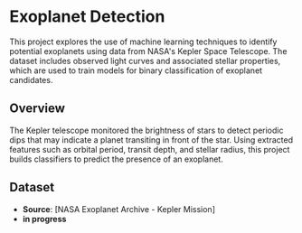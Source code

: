 # Exoplanet Detection

This project explores the use of machine learning techniques to identify potential exoplanets using data from NASA's Kepler Space Telescope. The dataset includes observed light curves and associated stellar properties, which are used to train models for binary classification of exoplanet candidates.

## Overview

The Kepler telescope monitored the brightness of stars to detect periodic dips that may indicate a planet transiting in front of the star. Using extracted features such as orbital period, transit depth, and stellar radius, this project builds classifiers to predict the presence of an exoplanet.

## Dataset
- **Source**: [NASA Exoplanet Archive - Kepler Mission]
- **in progress**
